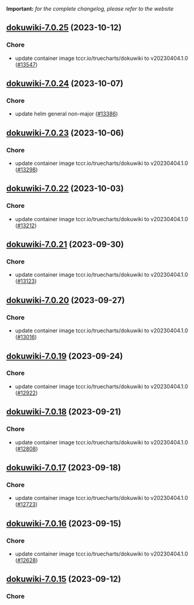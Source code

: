 **Important:**
*for the complete changelog, please refer to the website*




## [dokuwiki-7.0.25](https://github.com/truecharts/charts/compare/dokuwiki-7.0.24...dokuwiki-7.0.25) (2023-10-12)

### Chore

- update container image tccr.io/truecharts/dokuwiki to v20230404.1.0 ([#13547](https://github.com/truecharts/charts/issues/13547))
  
  


## [dokuwiki-7.0.24](https://github.com/truecharts/charts/compare/dokuwiki-7.0.23...dokuwiki-7.0.24) (2023-10-07)

### Chore

- update helm general non-major ([#13386](https://github.com/truecharts/charts/issues/13386))
  
  


## [dokuwiki-7.0.23](https://github.com/truecharts/charts/compare/dokuwiki-7.0.22...dokuwiki-7.0.23) (2023-10-06)

### Chore

- update container image tccr.io/truecharts/dokuwiki to v20230404.1.0 ([#13298](https://github.com/truecharts/charts/issues/13298))
  
  


## [dokuwiki-7.0.22](https://github.com/truecharts/charts/compare/dokuwiki-7.0.21...dokuwiki-7.0.22) (2023-10-03)

### Chore

- update container image tccr.io/truecharts/dokuwiki to v20230404.1.0 ([#13212](https://github.com/truecharts/charts/issues/13212))
  
  


## [dokuwiki-7.0.21](https://github.com/truecharts/charts/compare/dokuwiki-7.0.20...dokuwiki-7.0.21) (2023-09-30)

### Chore

- update container image tccr.io/truecharts/dokuwiki to v20230404.1.0 ([#13123](https://github.com/truecharts/charts/issues/13123))
  
  


## [dokuwiki-7.0.20](https://github.com/truecharts/charts/compare/dokuwiki-7.0.19...dokuwiki-7.0.20) (2023-09-27)

### Chore

- update container image tccr.io/truecharts/dokuwiki to v20230404.1.0 ([#13016](https://github.com/truecharts/charts/issues/13016))
  
  


## [dokuwiki-7.0.19](https://github.com/truecharts/charts/compare/dokuwiki-7.0.18...dokuwiki-7.0.19) (2023-09-24)

### Chore

- update container image tccr.io/truecharts/dokuwiki to v20230404.1.0 ([#12922](https://github.com/truecharts/charts/issues/12922))
  
  


## [dokuwiki-7.0.18](https://github.com/truecharts/charts/compare/dokuwiki-7.0.17...dokuwiki-7.0.18) (2023-09-21)

### Chore

- update container image tccr.io/truecharts/dokuwiki to v20230404.1.0 ([#12808](https://github.com/truecharts/charts/issues/12808))
  
  


## [dokuwiki-7.0.17](https://github.com/truecharts/charts/compare/dokuwiki-7.0.16...dokuwiki-7.0.17) (2023-09-18)

### Chore

- update container image tccr.io/truecharts/dokuwiki to v20230404.1.0 ([#12723](https://github.com/truecharts/charts/issues/12723))
  
  


## [dokuwiki-7.0.16](https://github.com/truecharts/charts/compare/dokuwiki-7.0.15...dokuwiki-7.0.16) (2023-09-15)

### Chore

- update container image tccr.io/truecharts/dokuwiki to v20230404.1.0 ([#12628](https://github.com/truecharts/charts/issues/12628))
  
  


## [dokuwiki-7.0.15](https://github.com/truecharts/charts/compare/dokuwiki-7.0.14...dokuwiki-7.0.15) (2023-09-12)

### Chore
